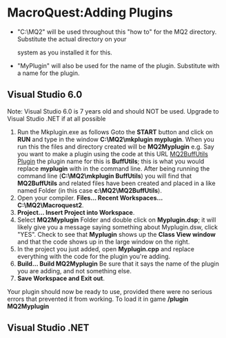 # MacroQuest:Adding Plugins

* "C:\MQ2" will be used throughout this "how to" for the MQ2 directory. Substitute the actual directory on your

  system as you installed it for this.

* "MyPlugin" will also be used for the name of the plugin. Substitute with a name for the plugin.

## Visual Studio 6.0

Note: Visual Studio 6.0 is 7 years old and should NOT be used. Upgrade to Visual Studio .NET if at all possible

1. Run the Mkplugin.exe as follows Goto the **START** button and click on **RUN** and type in the window **C:\MQ2\mkplugin** **myplugin**. When you run this the files and directory created will be **MQ2Myplugin** e.g. Say you want to make a plugin using the code at this URL [MQ2BuffUtils Plugin](https://macroquest2.com/phpBB3/viewtopic.php?t=10616) the plugin name for this is **BuffUtils**; this is what you would replace **myplugin** with in the command line. After being running the command line (**C:\MQ2\mkplugin BuffUtils**\) you will find that **MQ2BuffUtils** and related files have been created and placed in a like named Folder \(in this case **c:\MQ2\MQ2BuffUtils**).
2. Open your compiler. **Files... Recent Workspaces... C:\MQ2\Macroquest2**.
3. **Project... Insert Project into Workspace**.
4. Select **MQ2Myplugin** Folder and double click on **Myplugin.dsp**; it will likely give you a message saying something about Myplugin.dsw, click "YES". Check to see that **Myplugin** shows up the **Class View window** and that the code shows up in the large window on the right.
5. In the project you just added, open **Myplugin.cpp** and replace everything with the code for the plugin you're adding.
6. **Build... Build MQ2Myplugin** Be sure that it says the name of the plugin you are adding, and not something else.
7. **Save Workspace and Exit out**.

Your plugin should now be ready to use, provided there were no serious errors that prevented it from working. To load it in game **/plugin** **MQ2Myplugin**

## Visual Studio .NET

